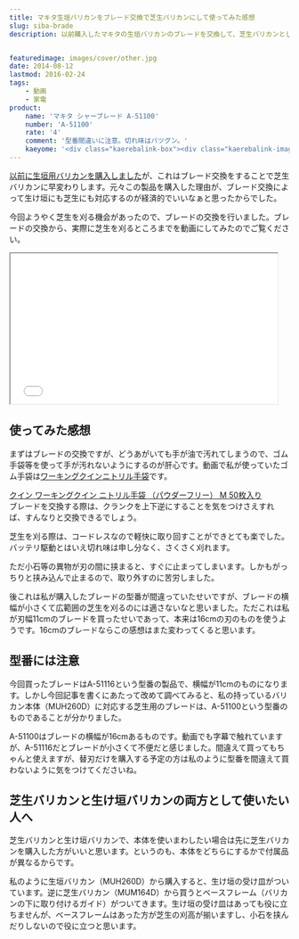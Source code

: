 ```yaml
---
title: マキタ生垣バリカンをブレード交換で芝生バリカンにして使ってみた感想
slug: siba-brade
description: 以前購入したマキタの生垣バリカンのブレードを交換して、芝生バリカンとして使ってみました。切れ味も良くて庭の芝生の手入れをするのには十分な性能です。コードで邪魔されることもありませんし、本体を共通利用できるので経済的でいいですね。


featuredimage: images/cover/other.jpg
date: 2014-08-12
lastmod: 2016-02-24
tags: 
    - 動画
    - 家電
product:
    name: 'マキタ シャーブレード A-51100'
    number: 'A-51100'
    rate: '4'
    comment: '型番間違いに注意。切れ味はバツグン。'
    kaeyome: '<div class="kaerebalink-box"><div class="kaerebalink-image"><a href="https://www.amazon.co.jp/exec/obidos/ASIN/B003I862E4/illusionspace-22/ref=nosim/" rel="nofollow" target="_blank"><img src="https://ecx.images-amazon.com/images/I/411aHXY9axL._SL160_.jpg" style="border: none;" /></a></div><div class="kaerebalink-info"><div class="kaerebalink-name"><a href="https://www.amazon.co.jp/exec/obidos/ASIN/B003I862E4/illusionspace-22/ref=nosim/" rel="nofollow" target="_blank">マキタ シャーブレード A-51100</a><div class="kaerebalink-powered-date">posted with <a href="https://kaereba.com" rel="nofollow" target="_blank">カエレバ</a></div></div><div class="kaerebalink-detail"> マキタ     </div><div class="kaerebalink-link1"><div class="shoplinkamazon"><a href="https://www.amazon.co.jp/gp/search?keywords=A-51100&__mk_ja_JP=%83J%83%5E%83J%83i&tag=illusionspace-22" rel="nofollow" target="_blank" title="アマゾン" >Amazonで購入</a></div><div class="shoplinkrakuten"><a href="https://hb.afl.rakuten.co.jp/hgc/0e95387f.f2aef20d.0e953880.25e412bd/?pc=http%3A%2F%2Fsearch.rakuten.co.jp%2Fsearch%2Fmall%2FA-51100%2F-%2Ff.1-p.1-s.1-sf.0-st.A-v.2%3Fx%3D0%26scid%3Daf_ich_link_urltxt%26m%3Dhttp%3A%2F%2Fm.rakuten.co.jp%2F" rel="nofollow" target="_blank" title="楽天市場" >楽天市場で購入</a></div></div></div><div class="booklink-footer" style="clear: left"></div></div>'
---
```


<a href="https://wantit.gcreate.jp/ikegakibarikan/" title="ちょっとした庭木の剪定には、バッテリ式のバリカンがおすすめ">以前に生垣用バリカンを購入しました</a>が、これはブレード交換をすることで芝生バリカンに早変わりします。元々この製品を購入した理由が、ブレード交換によって生け垣にも芝生にも対応するのが経済的でいいなぁと思ったからでした。

今回ようやく芝生を刈る機会があったので、ブレードの交換を行いました。ブレードの交換から、実際に芝生を刈るところまでを動画にしてみたのでご覧ください。

<iframe width="480" height="270" src="//www.youtube.com/embed/LMsvkaz_EXo" allowfullscreen></iframe>


## 使ってみた感想


まずはブレードの交換ですが、どうあがいても手が油で汚れてしまうので、ゴム手袋等を使って手が汚れないようにするのが肝心です。動画で私が使っていたゴム手袋は<a href="https://wantit.gcreate.jp/nitorirutebukuro/" title="手を汚れ、ニオイの付着から守る使い捨てゴム手袋">ワーキングクインニトリル手袋</a>です。

<div data-role="amazonjs" data-asin="B0057DD20K" data-locale="JP" data-tmpl="" data-img-size="" class="asin_B0057DD20K_JP_ amazonjs_item"><div class="amazonjs_indicator"><span class="amazonjs_indicator_img"></span><a class="amazonjs_indicator_title" href="#">クイン ワーキングクイン ニトリル手袋 （パウダーフリー） M 50枚入り</a><span class="amazonjs_indicator_footer"></span></div></div>
ブレードを交換する際は、クランクを上下逆にすることを気をつけさえすれば、すんなりと交換できるでしょう。

芝生を刈る際は、コードレスなので軽快に取り回すことができとても楽でした。バッテリ駆動とはいえ切れ味は申し分なく、さくさく刈れます。

ただ小石等の異物が刃の間に挟まると、すぐに止まってしまいます。しかもがっちりと挟み込んで止まるので、取り外すのに苦労しました。

後これは私が購入したブレードの型番が間違っていたせいですが、ブレードの横幅が小さくて広範囲の芝生を刈るのには適さないなと思いました。ただこれは私が刃幅11cmのブレードを買ったせいであって、本来は16cmの刃のものを使うようです。16cmのブレードならこの感想はまた変わってくると思います。


## 型番には注意


今回買ったブレードはA-51116という型番の製品で、横幅が11cmのものになります。しかし今回記事を書くにあたって改めて調べてみると、私の持っているバリカン本体（MUH260D）に対応する芝生用のブレードは、A-51100という型番のものであることが分かりました。

A-51100はブレードの横幅が16cmあるものです。動画でも字幕で触れていますが、A-51116だとブレードが小さくて不便だと感じました。間違えて買ってもちゃんと使えますが、替刃だけを購入する予定の方は私のように型番を間違えて買わないように気をつけてくださいね。


## 芝生バリカンと生け垣バリカンの両方として使いたい人へ


芝生バリカンと生け垣バリカンで、本体を使いまわしたい場合は先に芝生バリカンを購入した方がいいと思います。というのも、本体をどちらにするかで付属品が異なるからです。

私のように生垣バリカン（MUH260D）から購入すると、生け垣の受け皿がついています。逆に芝生バリカン（MUM164D）から買うとベースフレーム（バリカンの下に取り付けるガイド）がついてきます。生け垣の受け皿はあっても役に立ちませんが、ベースフレームはあった方が芝生の刈高が揃いますし、小石を挟んだりしないので役に立つと思います。


  